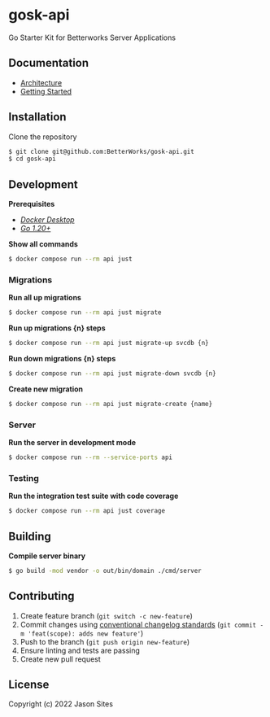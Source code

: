 # gosk-api
Go Starter Kit for Betterworks Server Applications

## Documentation
- [Architecture](./documentation/architecture.md)
- [Getting Started](./documentation/getting-started.md)

## Installation
Clone the repository
```sh
$ git clone git@github.com:BetterWorks/gosk-api.git
$ cd gosk-api
```

## Development
**Prerequisites**
- *[Docker Desktop](https://www.docker.com/products/docker-desktop)*
- *[Go 1.20+](https://golang.org/doc/install)*

**Show all commands**
```sh
$ docker compose run --rm api just
```

### Migrations
**Run all up migrations**
```sh
$ docker compose run --rm api just migrate
```

**Run up migrations {n} steps**
```sh
$ docker compose run --rm api just migrate-up svcdb {n}
```

**Run down migrations {n} steps**
```sh
$ docker compose run --rm api just migrate-down svcdb {n}
```

**Create new migration**
```sh
$ docker compose run --rm api just migrate-create {name}
```

### Server
**Run the server in development mode**
```sh
$ docker compose run --rm --service-ports api
```

### Testing
**Run the integration test suite with code coverage**
```sh
$ docker compose run --rm api just coverage
```

## Building
**Compile server binary**
```sh
$ go build -mod vendor -o out/bin/domain ./cmd/server
```

## Contributing
1. Create feature branch (`git switch -c new-feature`)
1. Commit changes using [conventional changelog standards](https://www.conventionalcommits.org) (`git commit -m 'feat(scope): adds new feature'`)
1. Push to the branch (`git push origin new-feature`)
1. Ensure linting and tests are passing
1. Create new pull request

## License
Copyright (c) 2022 Jason Sites
